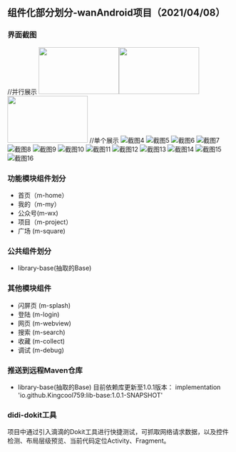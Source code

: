## 组件化部分划分-wanAndroid项目（2021/04/08）

### 界面截图
//并行展示
<img src="https://github.com/Kingcool759/Project_Images/blob/main/wanAndroid/img1.jpg" width="180" height="105"><img src="https://github.com/Kingcool759/Project_Images/blob/main/wanAndroid/img2.jpg" width="180" height="105"><img src="https://github.com/Kingcool759/Project_Images/blob/main/wanAndroid/img3.jpg" width="180" height="105"/>
//单个展示
![截图4](https://github.com/Kingcool759/Project_Images/blob/main/wanAndroid/img4.jpg)
![截图5](https://github.com/Kingcool759/Project_Images/blob/main/wanAndroid/img5.jpg)
![截图6](https://github.com/Kingcool759/Project_Images/blob/main/wanAndroid/img6.jpg)
![截图7](https://github.com/Kingcool759/Project_Images/blob/main/wanAndroid/img7.jpg)
![截图8](https://github.com/Kingcool759/Project_Images/blob/main/wanAndroid/img8.jpg)
![截图9](https://github.com/Kingcool759/Project_Images/blob/main/wanAndroid/img9.jpg)
![截图10](https://github.com/Kingcool759/Project_Images/blob/main/wanAndroid/img10.jpg)
![截图11](https://github.com/Kingcool759/Project_Images/blob/main/wanAndroid/img11.jpg)
![截图12](https://github.com/Kingcool759/Project_Images/blob/main/wanAndroid/img12.jpg)
![截图13](https://github.com/Kingcool759/Project_Images/blob/main/wanAndroid/img13.jpg)
![截图14](https://github.com/Kingcool759/Project_Images/blob/main/wanAndroid/img14.jpg)
![截图15](https://github.com/Kingcool759/Project_Images/blob/main/wanAndroid/img15.jpg)
![截图16](https://github.com/Kingcool759/Project_Images/blob/main/wanAndroid/img16.jpg)

### 功能模块组件划分
- 首页（m-home）
- 我的（m-my）
- 公众号(m-wx)
- 项目（m-project）
- 广场 (m-square)
### 公共组件划分
- library-base(抽取的Base)
### 其他模块组件
- 闪屏页 (m-splash)
- 登陆 (m-login)
- 网页 (m-webview)
- 搜索 (m-search)
- 收藏 (m-collect)
- 调试 (m-debug)
### 推送到远程Maven仓库
- library-base(抽取的Base)
目前依赖库更新至1.0.1版本：
implementation 'io.github.Kingcool759:lib-base:1.0.1-SNAPSHOT'

### didi-dokit工具
项目中通过引入滴滴的Dokit工具进行快捷测试，可抓取网络请求数据，以及控件检测、布局层级预览、当前代码定位Activity、Fragment。